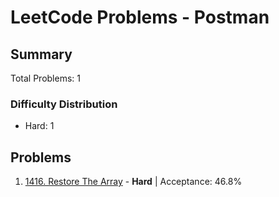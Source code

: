 # LeetCode Problems - Postman

## Summary
Total Problems: 1

### Difficulty Distribution

- Hard: 1

## Problems

1. [1416. Restore The Array](https://leetcode.com/problems/restore-the-array/) - **Hard** | Acceptance: 46.8%